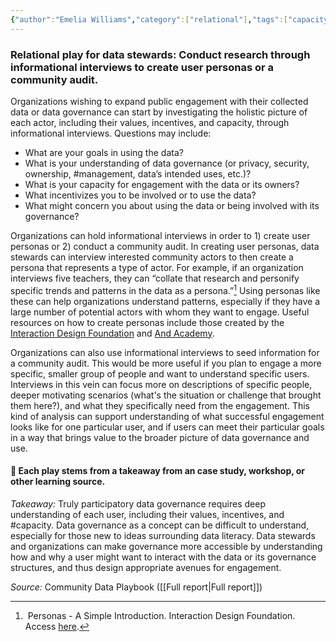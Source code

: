 ```yaml
---
{"author":"Emelia Williams","category":["relational"],"tags":["capacity","management"],"dg-publish":true,"permalink":"/plays/play-24-conduct-research-through-informational-interviews-to-create-user-personas-or-a-community-audit/","dgPassFrontmatter":true}
---
```


### **Relational play for data stewards: Conduct research through informational interviews to create user personas or a community audit.** 

Organizations wishing to expand public engagement with their collected data or data governance can start by investigating the holistic picture of each actor, including their values, incentives, and capacity, through informational interviews. Questions may include:
- What are your goals in using the data?
- What is your understanding of data governance (or privacy, security, ownership, #management, data’s intended uses, etc.)?
- What is your capacity for engagement with the data or its owners?
- What incentivizes you to be involved or to use the data?
- What might concern you about using the data or being involved with its governance?

Organizations can hold informational interviews in order to 1) create user personas or 2) conduct a community audit. In creating user personas, data stewards can interview interested community actors to then create a persona that represents a type of actor. For example, if an organization interviews five teachers, they can “collate that research and personify specific trends and patterns in the data as a persona.”[^1] Using personas like these can help organizations understand patterns, especially if they have a large number of potential actors with whom they want to engage. Useful resources on how to create personas include those created by the [Interaction Design Foundation](https://www.interaction-design.org/literature/article/personas-why-and-how-you-should-use-them?srsltid=AfmBOorUiUYQdWWkVn2YpdLO8280eQ5hJyON4KogdNmz_eDMhq7IYjt0#10_steps_to_creating_your_engaging_personas_and_scenarios-6) and [And Academy](https://www.andacademy.com/resources/blog/ui-ux-design/personas-in-design-thinking/#How). 

Organizations can also use informational interviews to seed information for a community audit. This would be more useful if you plan to engage a more specific, smaller group of people and want to understand specific users. Interviews in this vein can focus more on descriptions of specific people, deeper motivating scenarios (what's the situation or challenge that brought them here?), and what they specifically need from the engagement. This kind of analysis can support understanding of what successful engagement looks like for one particular user, and if users can meet their particular goals in a way that brings value to the broader picture of data governance and use.



#### 🌱 Each play stems from a takeaway from an case study, workshop, or other learning source.

*Takeaway:*  Truly participatory data governance requires deep understanding of each user, including their values, incentives, and #capacity.
Data governance as a concept can be difficult to understand, especially for those new to ideas surrounding data literacy. Data stewards and organizations can make governance more accessible by understanding how and why a user might want to interact with the data or its governance structures, and thus design appropriate avenues for engagement. 

*Source:* Community Data Playbook ([[Full report\|Full report]])


[^1]:  Personas - A Simple Introduction. Interaction Design Foundation. Access [here](https://www.interaction-design.org/literature/article/personas-why-and-how-you-should-use-them?srsltid=AfmBOorUiUYQdWWkVn2YpdLO8280eQ5hJyON4KogdNmz_eDMhq7IYjt0).
